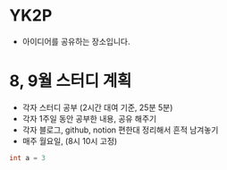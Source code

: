 # YK2P
- 아이디어를 공유하는 장소입니다.

# 8, 9월 스터디 계획 
- 각자 스터디 공부 (2시간 대여 기준, 25분 5분)
- 각자 1주일 동안 공부한 내용, 공유 해주기 
- 각자 블로그, github, notion 편한대 정리해서 흔적 남겨놓기 
- 매주 월요일, (8시 10시 고정)

```java
int a = 3
```
